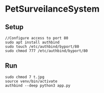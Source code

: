 # PetSurveilanceSystem

## Setup

```
//Configure access to port 80
sudo apt install authbind
sudo touch /etc/authbind/byport/80
sudo chmod 777 /etc/authbind/byport/80
```

## Run
```
sudo chmod 7 t.jpg
source venv/bin/activate
authbind --deep python3 app.py
```
